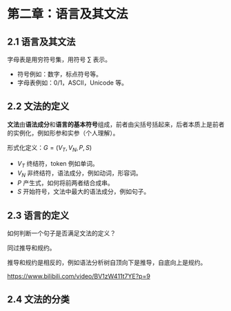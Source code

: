 # 第二章：语言及其文法

## 2.1 语言及其文法

字母表是用穷符号集，用符号 $\sum$ 表示。

* 符号例如：数字，标点符号等。
* 字母表例如：0/1，ASCII，Unicode 等。

## 2.2 文法的定义

**文法**由**语法成分**和**语言的基本符号**组成，前者由尖括号括起来，后者本质上是前者的实例化，例如形参和实参（个人理解）。

形式化定义：$G = (V_T,V_N,P,S)$

* $V_T$ 终结符，token 例如单词。
* $V_N$ 非终结符，语法成分，例如动词，形容词。
* $P$ 产生式，如何将前两者结合成串。
* $S$ 开始符号，文法中最大的语法成分，例如句子。

## 2.3 语言的定义

如何判断一个句子是否满足文法的定义？

同过推导和规约。

推导和规约是相反的，例如语法分析树自顶向下是推导，自底向上是规约。

 https://www.bilibili.com/video/BV1zW411t7YE?p=9

## 2.4 文法的分类

